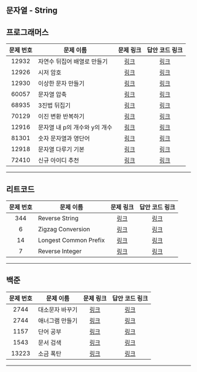 ## 문자열 - String

프로그래머스
----------
| 문제 번호 | 문제 이름 | 문제 링크 | 답안 코드 링크 |
|:---:|---|:---:|:---:|
| 12932 | 자연수 뒤집어 배열로 만들기 | [링크](https://school.programmers.co.kr/learn/courses/30/lessons/12932) | [링크](https://github.com/nicky-day/CodingTest/blob/main/src/main/java/org/example/string/programmers/001-%EC%9E%90%EC%97%B0%EC%88%98_%EB%92%A4%EC%A7%91%EC%96%B4_%EB%B0%B0%EC%97%B4%EB%A1%9C_%EB%A7%8C%EB%93%A4%EA%B8%B0.java) |
| 12926 | 시저 암호 | [링크](https://school.programmers.co.kr/learn/courses/30/lessons/12926) | [링크](https://github.com/nicky-day/CodingTest/blob/main/src/main/java/org/example/string/programmers/002-%EC%8B%9C%EC%A0%80_%EC%95%94%ED%98%B8.java) |
| 12930 | 이상한 문자 만들기 | [링크](https://school.programmers.co.kr/learn/courses/30/lessons/12930) | [링크](https://github.com/nicky-day/CodingTest/blob/main/src/main/java/org/example/string/programmers/003-%EC%9D%B4%EC%83%81%ED%95%9C_%EB%AC%B8%EC%9E%90_%EB%A7%8C%EB%93%A4%EA%B8%B0.java) |
| 60057 | 문자열 압축 | [링크](https://school.programmers.co.kr/learn/courses/30/lessons/60057) | [링크](https://github.com/nicky-day/CodingTest/blob/main/src/main/java/org/example/string/programmers/004-%EB%AC%B8%EC%9E%90%EC%97%B4_%EC%95%95%EC%B6%95.java) |
| 68935 | 3진법 뒤집기 | [링크](https://school.programmers.co.kr/learn/courses/30/lessons/68935) | [링크](https://github.com/nicky-day/CodingTest/blob/main/src/main/java/org/example/string/programmers/005-3%EC%A7%84%EB%B2%95_%EB%92%A4%EC%A7%91%EA%B8%B0.java) |
| 70129 | 이진 변환 반복하기 | [링크](https://school.programmers.co.kr/learn/courses/30/lessons/70129) | [링크](https://github.com/nicky-day/CodingTest/blob/main/src/main/java/org/example/string/programmers/006-%EC%9D%B4%EC%A7%84_%EB%B3%80%ED%99%98_%EB%B0%98%EB%B3%B5%ED%95%98%EA%B8%B0.java) |
| 12916 | 문자열 내 p의 개수와 y의 개수 | [링크](https://school.programmers.co.kr/learn/courses/30/lessons/12916) | [링크](https://github.com/nicky-day/CodingTest/blob/main/src/main/java/org/example/string/programmers/007-%EB%AC%B8%EC%9E%90%EC%97%B4_%EB%82%B4_p%EC%9D%98_%EA%B0%9C%EC%88%98%EC%99%80_y%EC%9D%98_%EA%B0%9C%EC%88%98.java) |
| 81301 | 숫자 문자열과 영단어 | [링크](https://school.programmers.co.kr/learn/courses/30/lessons/81301) | [링크](https://github.com/nicky-day/CodingTest/blob/main/src/main/java/org/example/string/programmers/008-%EC%88%AB%EC%9E%90_%EB%AC%B8%EC%9E%90%EC%97%B4%EA%B3%BC_%EC%98%81%EB%8B%A8%EC%96%B4.java) |
| 12918 | 문자열 다루기 기본 | [링크](https://school.programmers.co.kr/learn/courses/30/lessons/12918) | [링크](https://github.com/nicky-day/CodingTest/blob/main/src/main/java/org/example/string/programmers/009-%EB%AC%B8%EC%9E%90%EC%97%B4_%EB%8B%A4%EB%A3%A8%EA%B8%B0_%EA%B8%B0%EB%B3%B8.java) |
| 72410 | 신규 아이디 추천 | [링크](https://school.programmers.co.kr/learn/courses/30/lessons/72410) | [링크](https://github.com/nicky-day/CodingTest/blob/main/src/main/java/org/example/string/programmers/010-%EC%8B%A0%EA%B7%9C_%EC%95%84%EC%9D%B4%EB%94%94_%EC%B6%94%EC%B2%9C.java) |
----------

리트코드
----------
| 문제 번호 | 문제 이름                 | 문제 링크 | 답안 코드 링크 |
|:-----:|-----------------------|:---:|:---:|
|  344  | Reverse String        | [링크](https://leetcode.com/problems/reverse-string/) | [링크](https://github.com/nicky-day/CodingTest/blob/main/src/main/java/org/example/string/leetcode/001-Reverse_String.java) |
|   6   | Zigzag Conversion     | [링크](https://leetcode.com/problems/zigzag-conversion/description/) | [링크](https://github.com/nicky-day/CodingTest/blob/main/src/main/java/org/example/string/leetcode/002-Zigzag_Conversion.kt) |
|  14   | Longest Common Prefix | [링크](https://leetcode.com/problems/longest-common-prefix/description/) | [링크](https://github.com/nicky-day/CodingTest/blob/main/src/main/java/org/example/string/leetcode/003-Longest_Common_Prefix.kt) |
| 7 | Reverse Integer        | [링크](https://leetcode.com/problems/reverse-integer/) | [링크](https://leetcode.com/problems/reverse-integer/description/) | [링크]() |
----------

백준
-----------
| 문제 번호 | 문제 이름 | 문제 링크 | 답안 코드 링크 |
|:-----:|---|:---:|:---:|
|  2744  | 대소문자 바꾸기 | [링크](https://www.acmicpc.net/problem/2744) | [링크](https://github.com/nicky-day/CodingTest/blob/main/src/main/java/org/example/string/boj/001-%EB%8C%80%EC%86%8C%EB%AC%B8%EC%9E%90_%EB%B0%94%EA%BE%B8%EA%B8%B0.java) |
|  2744  | 애너그램 만들기 | [링크](https://www.acmicpc.net/problem/2744) | [링크](https://github.com/nicky-day/CodingTest/blob/main/src/main/java/org/example/string/boj/002-%EC%95%A0%EB%84%88%EA%B7%B8%EB%9E%A8_%EB%A7%8C%EB%93%A4%EA%B8%B0.java) |
|  1157  | 단어 공부 | [링크](https://www.acmicpc.net/problem/1157) | [링크](https://github.com/nicky-day/CodingTest/blob/main/src/main/java/org/example/string/boj/003-%EB%8B%A8%EC%96%B4_%EA%B3%B5%EB%B6%80.java) |
|  1543  | 문서 검색 | [링크](https://www.acmicpc.net/problem/1543) | [링크](https://github.com/nicky-day/CodingTest/blob/main/src/main/java/org/example/string/boj/004-%EB%AC%B8%EC%84%9C_%EA%B2%80%EC%83%89.java) |
|  13223  | 소금 폭탄 | [링크](https://www.acmicpc.net/problem/13223) | [링크](https://github.com/nicky-day/CodingTest/blob/main/src/main/java/org/example/string/boj/005-%EC%86%8C%EA%B8%88_%ED%8F%AD%ED%83%84.java) |
----------
